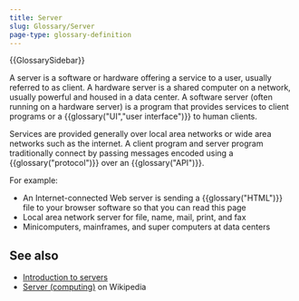 ```yaml
---
title: Server
slug: Glossary/Server
page-type: glossary-definition
---
```


{{GlossarySidebar}}

A server is a software or hardware offering a service to a user, usually referred to as client. A hardware server is a shared computer on a network, usually powerful and housed in a data center. A software server (often running on a hardware server) is a program that provides services to client programs or a {{glossary("UI","user interface")}} to human clients.

Services are provided generally over local area networks or wide area networks such as the internet. A client program and server program traditionally connect by passing messages encoded using a {{glossary("protocol")}} over an {{glossary("API")}}.

For example:

- An Internet-connected Web server is sending a {{glossary("HTML")}} file to your browser software so that you can read this page
- Local area network server for file, name, mail, print, and fax
- Minicomputers, mainframes, and super computers at data centers

## See also

- [Introduction to servers](/en-US/docs/Learn/Common_questions/Web_mechanics/What_is_a_web_server)
- [Server (computing)](<https://en.wikipedia.org/wiki/Server_(computing)>) on Wikipedia